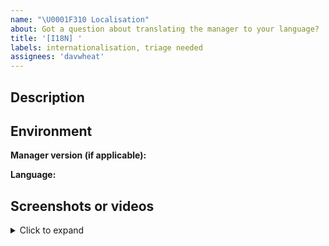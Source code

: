 ```yaml
---
name: "\U0001F310 Localisation"
about: Got a question about translating the manager to your language?
title: '[I18N] '
labels: internationalisation, triage needed
assignees: 'davwheat'
---
```


## Description

<!-- Describe the issue you're having -->

## Environment

**Manager version (if applicable):**

**Language:**

## Screenshots or videos

<!-- DELETE THIS SECTION IF NOT APPLICABLE -->

<details>
<summary>Click to expand</summary>

<!-- upload any screenshots or recordings here -->

</details>

